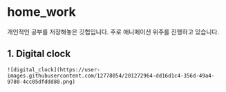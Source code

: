 # home_work

개인적인 공부를 저장해놓은 깃헙입니다. 
주로 애니메이션 위주를 진행하고 있습니다.

## 1. Digital clock
```
![digital_clock](https://user-images.githubusercontent.com/12778054/201272964-dd16d1c4-356d-49a4-9780-4cc05dfddd80.png)
```
